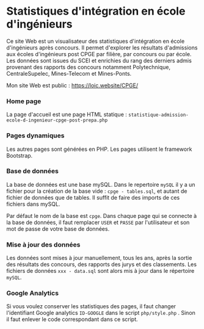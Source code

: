 # Statistiques d'intégration en école d'ingénieurs
Ce site Web est un visualisateur des statistiques d'intégration en école d'ingénieurs après concours. Il permet d'explorer les résultats d'admissions aux écoles d'ingénieurs post CPGE par filière, par concours ou par école. Les données sont issues du SCEI et enrichies du rang des derniers admis provenant des rapports des concours notamment Polytechnique, CentraleSupelec, Mines-Telecom et Mines-Ponts.

Mon site Web est public : https://loic.website/CPGE/
### Home page
La page d'accueil est une page HTML statique : `statistique-admission-ecole-d-ingenieur-cpge-post-prepa.php`
### Pages dynamiques
Les autres pages sont générées en PHP.
Les pages utilisent le framework Bootstrap.
### Base de données
La base de données est une base mySQL. Dans le repertoire `mySQL` il y a un fichier pour la création de la base vide : `cpge - tables.sql`, et autant de fichier de données que de tables. Il suffit de faire des imports de ces fichiers dans mySQL.

Par défaut le nom de la base est `cpge`. Dans chaque page qui se connecte à la base de données, il faut remplacer `USER` et `PASSE` par l'utilisateur et son mot de passe de votre base de données.
### Mise à jour des données
Les données sont mises à jour manuellement, tous les ans, après la sortie des résultats des concours, des rapports des jurys et des classements. Les fichiers  de données `xxx - data.sql` sont alors mis à jour dans le répertoire `mySQL`.
### Google Analytics
Si vous voulez conserver les statistiques des pages, il faut changer l'identifiant Google analytics `ID-GOOGLE` dans le script `php/style.php` . Sinon il faut enlever le code correspondant dans ce script.